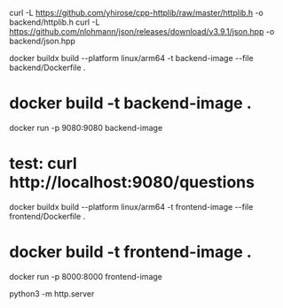 curl -L https://github.com/yhirose/cpp-httplib/raw/master/httplib.h -o backend/httplib.h
curl -L https://github.com/nlohmann/json/releases/download/v3.9.1/json.hpp -o backend/json.hpp


docker buildx build --platform linux/arm64 -t backend-image --file backend/Dockerfile .
# docker build -t backend-image .
docker run -p 9080:9080 backend-image
# test: curl http://localhost:9080/questions


docker buildx build --platform linux/arm64 -t frontend-image --file frontend/Dockerfile .
# docker build -t frontend-image .
docker run -p 8000:8000 frontend-image


python3 -m http.server

